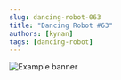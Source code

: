 ```yaml
---
slug: dancing-robot-063
title: "Dancing Robot #63"
authors: [kynan]
tags: [dancing-robot]
---
```


![Example banner](/img/stories/dancing-robot/063.PNG)
